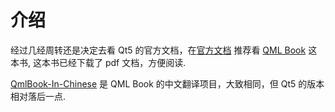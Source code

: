 # 介绍

经过几经周转还是决定去看 Qt5 的官方文档，在[官方文档](https://doc.qt.io/qt-5/gettingstarted.html) 推荐看 [QML Book](https://qmlbook.github.io/) 这本书, 这本书已经下载了 pdf 文档，方便阅读.

[QmlBook-In-Chinese](https://github.com/cwc1987/QmlBook-In-Chinese) 是 QML Book 的中文翻译项目，大致相同，但 Qt5 的版本相对落后一点.
